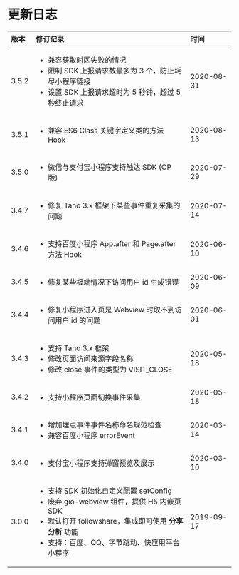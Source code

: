 # 更新日志

<table>
  <thead>
    <tr>
      <th style="text-align:left">&#x7248;&#x672C;</th>
      <th style="text-align:left">&#x4FEE;&#x8BA2;&#x8BB0;&#x5F55;</th>
      <th style="text-align:left">&#x65F6;&#x95F4;</th>
    </tr>
  </thead>
  <tbody>
    <tr>
      <td style="text-align:left">3.5.2</td>
      <td style="text-align:left">
        <p></p>
        <ul>
          <li>&#x517C;&#x5BB9;&#x83B7;&#x53D6;&#x65F6;&#x533A;&#x5931;&#x8D25;&#x7684;&#x60C5;&#x51B5;</li>
          <li>&#x9650;&#x5236; SDK &#x4E0A;&#x62A5;&#x8BF7;&#x6C42;&#x6570;&#x6700;&#x591A;&#x4E3A;
            3 &#x4E2A;&#xFF0C;&#x9632;&#x6B62;&#x8017;&#x5C3D;&#x5C0F;&#x7A0B;&#x5E8F;&#x94FE;&#x63A5;</li>
          <li>&#x8BBE;&#x7F6E; SDK &#x4E0A;&#x62A5;&#x8BF7;&#x6C42;&#x8D85;&#x65F6;&#x4E3A;
            5 &#x79D2;&#x949F;&#xFF0C;&#x8D85;&#x8FC7; 5 &#x79D2;&#x7EC8;&#x6B62;&#x8BF7;&#x6C42;</li>
        </ul>
      </td>
      <td style="text-align:left">2020-08-31</td>
    </tr>
    <tr>
      <td style="text-align:left">3.5.1</td>
      <td style="text-align:left">
        <ul>
          <li>&#x517C;&#x5BB9; ES6 Class &#x5173;&#x952E;&#x5B57;&#x5B9A;&#x4E49;&#x7C7B;&#x7684;&#x65B9;&#x6CD5;
            Hook</li>
        </ul>
      </td>
      <td style="text-align:left">2020-08-13</td>
    </tr>
    <tr>
      <td style="text-align:left">3.5.0</td>
      <td style="text-align:left">
        <ul>
          <li>&#x5FAE;&#x4FE1;&#x4E0E;&#x652F;&#x4ED8;&#x5B9D;&#x5C0F;&#x7A0B;&#x5E8F;&#x652F;&#x6301;&#x89E6;&#x8FBE;
            SDK (OP &#x7248;)</li>
        </ul>
      </td>
      <td style="text-align:left">2020-07-29</td>
    </tr>
    <tr>
      <td style="text-align:left">3.4.7</td>
      <td style="text-align:left">
        <ul>
          <li>&#x4FEE;&#x590D; Tano 3.x &#x6846;&#x67B6;&#x4E0B;&#x67D0;&#x4E9B;&#x4E8B;&#x4EF6;&#x91CD;&#x590D;&#x91C7;&#x96C6;&#x7684;&#x95EE;&#x9898;</li>
        </ul>
      </td>
      <td style="text-align:left">2020-07-14</td>
    </tr>
    <tr>
      <td style="text-align:left">3.4.6</td>
      <td style="text-align:left">
        <ul>
          <li>&#x652F;&#x6301;&#x767E;&#x5EA6;&#x5C0F;&#x7A0B;&#x5E8F; App.after &#x548C;
            Page.after &#x65B9;&#x6CD5; Hook</li>
        </ul>
      </td>
      <td style="text-align:left">2020-06-10</td>
    </tr>
    <tr>
      <td style="text-align:left">3.4.5</td>
      <td style="text-align:left">
        <ul>
          <li>&#x4FEE;&#x590D;&#x67D0;&#x4E9B;&#x6781;&#x7AEF;&#x60C5;&#x51B5;&#x4E0B;&#x8BBF;&#x95EE;&#x7528;&#x6237;
            id &#x751F;&#x6210;&#x9519;&#x8BEF;</li>
        </ul>
      </td>
      <td style="text-align:left">2020-06-09</td>
    </tr>
    <tr>
      <td style="text-align:left">3.4.4</td>
      <td style="text-align:left">
        <ul>
          <li>&#x4FEE;&#x590D;&#x5C0F;&#x7A0B;&#x5E8F;&#x8FDB;&#x5165;&#x9875;&#x662F;
            Webview &#x65F6;&#x53D6;&#x4E0D;&#x5230;&#x8BBF;&#x95EE;&#x7528;&#x6237;
            id &#x7684;&#x95EE;&#x9898;</li>
        </ul>
      </td>
      <td style="text-align:left">2020-06-01</td>
    </tr>
    <tr>
      <td style="text-align:left">3.4.3</td>
      <td style="text-align:left">
        <p></p>
        <ul>
          <li>&#x652F;&#x6301; Tano 3.x &#x6846;&#x67B6;</li>
          <li>&#x4FEE;&#x6539;&#x9875;&#x9762;&#x8BBF;&#x95EE;&#x6765;&#x6E90;&#x5B57;&#x6BB5;&#x540D;&#x79F0;</li>
          <li>&#x4FEE;&#x6539; close &#x4E8B;&#x4EF6;&#x7684;&#x7C7B;&#x578B;&#x4E3A;
            VISIT_CLOSE</li>
        </ul>
      </td>
      <td style="text-align:left">2020-05-18</td>
    </tr>
    <tr>
      <td style="text-align:left">3.4.2</td>
      <td style="text-align:left">
        <ul>
          <li>&#x652F;&#x6301;&#x5C0F;&#x7A0B;&#x5E8F;&#x9875;&#x9762;&#x5207;&#x6362;&#x4E8B;&#x4EF6;&#x91C7;&#x96C6;</li>
        </ul>
      </td>
      <td style="text-align:left">2020-05-18</td>
    </tr>
    <tr>
      <td style="text-align:left">3.4.1</td>
      <td style="text-align:left">
        <ul>
          <li>&#x589E;&#x52A0;&#x57CB;&#x70B9;&#x4E8B;&#x4EF6;&#x4E8B;&#x4EF6;&#x540D;&#x79F0;&#x547D;&#x540D;&#x89C4;&#x8303;&#x68C0;&#x67E5;</li>
          <li>&#x517C;&#x5BB9;&#x767E;&#x5EA6;&#x5C0F;&#x7A0B;&#x5E8F; errorEvent</li>
        </ul>
      </td>
      <td style="text-align:left">2020-03-14</td>
    </tr>
    <tr>
      <td style="text-align:left">3.4.0</td>
      <td style="text-align:left">
        <ul>
          <li>&#x652F;&#x4ED8;&#x5B9D;&#x5C0F;&#x7A0B;&#x5E8F;&#x652F;&#x6301;&#x5F39;&#x7A97;&#x9884;&#x89C8;&#x53CA;&#x5C55;&#x793A;</li>
        </ul>
      </td>
      <td style="text-align:left">2020-03-10</td>
    </tr>
    <tr>
      <td style="text-align:left">3.0.0</td>
      <td style="text-align:left">
        <ul>
          <li>&#x652F;&#x6301; SDK &#x521D;&#x59CB;&#x5316;&#x81EA;&#x5B9A;&#x4E49;&#x914D;&#x7F6E;
            setConfig</li>
          <li>&#x5E9F;&#x5F03; gio-webview &#x7EC4;&#x4EF6;&#xFF0C;&#x63D0;&#x4F9B;
            H5 &#x5185;&#x5D4C;&#x9875; SDK</li>
          <li>&#x9ED8;&#x8BA4;&#x6253;&#x5F00; followshare&#xFF0C;&#x96C6;&#x6210;&#x5373;&#x53EF;&#x4F7F;&#x7528; <b>&#x5206;&#x4EAB;&#x5206;&#x6790;</b> &#x529F;&#x80FD;</li>
          <li>&#x652F;&#x6301;&#xFF1A;&#x767E;&#x5EA6;&#x3001;QQ&#x3001;&#x5B57;&#x8282;&#x8DF3;&#x52A8;&#x3001;&#x5FEB;&#x5E94;&#x7528;&#x5E73;&#x53F0;&#x5C0F;&#x7A0B;&#x5E8F;</li>
        </ul>
      </td>
      <td style="text-align:left">2019-09-17</td>
    </tr>
  </tbody>
</table>

